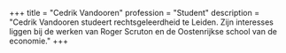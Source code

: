 +++
title       = "Cedrik Vandooren"
profession  = "Student"
description = "Cedrik Vandooren studeert rechtsgeleerdheid te Leiden. Zijn interesses liggen bij de werken van Roger Scruton en de Oostenrijkse school van de economie."
+++
